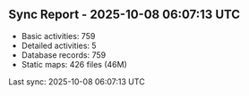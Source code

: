 ## Sync Report - 2025-10-08 06:07:13 UTC

- Basic activities: 759
- Detailed activities: 5
- Database records: 759
- Static maps: 426 files (46M)

Last sync: 2025-10-08 06:07:13 UTC
